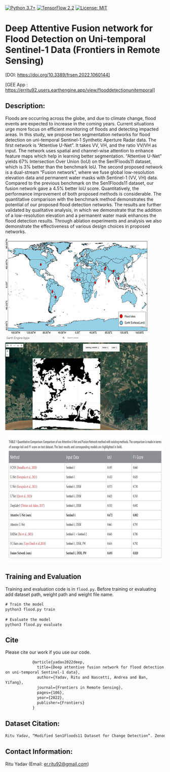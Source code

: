 [![Python 3.7+](https://img.shields.io/badge/python-3.7+-blue.svg)](https://www.python.org/downloads/release/python-376/)
[![TensorFlow 2.2](https://img.shields.io/badge/tensorflow-2.4-blue.svg)](https://github.com/tensorflow/tensorflow/releases/tag/v1.15.2)
[![License: MIT](https://img.shields.io/badge/License-MIT-yellow.svg)](https://github.com/RituYadav92/NuScenes_radar_RGBFused-Detection/blob/master/LICENCE)

# Deep Attentive Fusion network for Flood Detection on Uni-temporal Sentinel-1 Data (Frontiers in Remote Sensing)
[DOI: https://doi.org/10.3389/frsen.2022.1060144]

[GEE App : https://erritu92.users.earthengine.app/view/flooddetectionunitemporal]
## Description: 
Floods are occurring across the globe, and due to climate change, flood events are expected to increase in the coming years. Current situations urge more focus on efficient monitoring of floods and detecting impacted areas. In this study, we propose two segmentation networks for flood detection on uni-temporal Sentinel-1 Synthetic Aperture Radar data. The first network is “Attentive U-Net”. It takes VV, VH, and the ratio VV/VH as input. The network uses spatial and channel-wise attention to enhance feature maps which help in learning better segmentation. “Attentive U-Net” yields 67% Intersection Over Union (IoU) on the Sen1Floods11 dataset, which is 3% better than the benchmark IoU. The second proposed network is a dual-stream “Fusion network”, where we fuse global low-resolution elevation data and permanent water masks with Sentinel-1 (VV, VH) data. Compared to the previous benchmark on the Sen1Floods11 dataset, our fusion network gave a 4.5% better IoU score. Quantitatively, the performance improvement of both proposed methods is considerable. The quantitative comparison with the benchmark method demonstrates the potential of our proposed flood detection networks. The results are further validated by qualitative analysis, in which we demonstrate that the addition of a low-resolution elevation and a permanent water mask enhances the flood detection results. Through ablation experiments and analysis we also demonstrate the effectiveness of various design choices in proposed networks.

<img src="https://github.com/RituYadav92/Uni-Temporal-Flood-Detection-Sentinel-1/blob/main/frsen-03-1060144-g001.jpg" alt="Flood Sites" width="450" height="300">&nbsp; &nbsp; &nbsp;<img src="https://github.com/RituYadav92/Uni-Temporal-Flood-Detection-Sentinel-1/blob/main/GEE_Sample_vis.JPG" alt="GEE App sample visualization" width="450" height="300">

<img src="https://github.com/RituYadav92/Uni-Temporal-Flood-Detection-Sentinel-1/blob/main/Quant_results.JPG" alt="Flood Sites" width="900" height="400">

## Training and Evaluation
Training and evaluation code is in `flood.py`. Before training or evaluating add dataset path, weight path and weight file name.
```
# Train the model
python3 flood.py train 

# Evaluate the model
python3 flood.py evaluate 
```

## Cite
Please cite our work if you use our code.
```
            @article{yadav2022deep,
              title={Deep attentive fusion network for flood detection on uni-temporal Sentinel-1 data},
              author={Yadav, Ritu and Nascetti, Andrea and Ban, Yifang},
              journal={Frontiers in Remote Sensing},
              pages={106},
              year={2022},
              publisher={Frontiers}
            }
```
## Dataset Citation:
```bash
Ritu Yadav, “Modified Sen1Floods11 Dataset for Change Detection”. Zenodo, May 17, 2023. doi: 10.5281/zenodo.7946594.
```
## Contact Information: 
Ritu Yadav (Email: er.ritu92@gmail.com)
